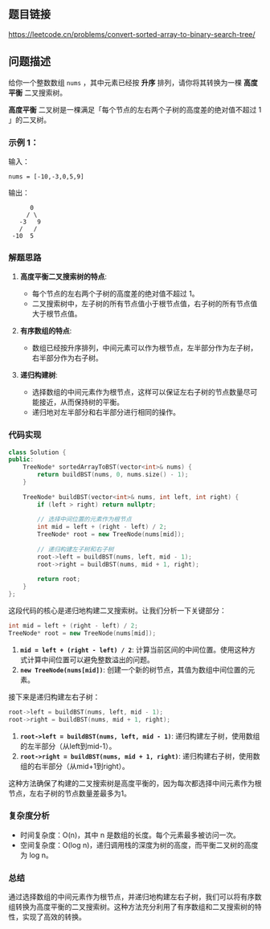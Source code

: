 ## 题目链接
https://leetcode.cn/problems/convert-sorted-array-to-binary-search-tree/

## 问题描述
给你一个整数数组 `nums` ，其中元素已经按 **升序** 排列，请你将其转换为一棵 **高度平衡** 二叉搜索树。

**高度平衡** 二叉树是一棵满足「每个节点的左右两个子树的高度差的绝对值不超过 1 」的二叉树。

### 示例 1：

输入：
```
nums = [-10,-3,0,5,9]
```
输出：
```
      0
     / \
   -3   9
   /   /
 -10  5
```

### 解题思路
1. **高度平衡二叉搜索树的特点**:
   - 每个节点的左右两个子树的高度差的绝对值不超过 1。
   - 二叉搜索树中，左子树的所有节点值小于根节点值，右子树的所有节点值大于根节点值。
   
2. **有序数组的特点**:
   - 数组已经按升序排列，中间元素可以作为根节点，左半部分作为左子树，右半部分作为右子树。

3. **递归构建树**:
   - 选择数组的中间元素作为根节点，这样可以保证左右子树的节点数量尽可能接近，从而保持树的平衡。
   - 递归地对左半部分和右半部分进行相同的操作。

### 代码实现
```cpp
class Solution {
public:
    TreeNode* sortedArrayToBST(vector<int>& nums) {
        return buildBST(nums, 0, nums.size() - 1);
    }
    
    TreeNode* buildBST(vector<int>& nums, int left, int right) {
        if (left > right) return nullptr;
        
        // 选择中间位置的元素作为根节点
        int mid = left + (right - left) / 2;
        TreeNode* root = new TreeNode(nums[mid]);
        
        // 递归构建左子树和右子树
        root->left = buildBST(nums, left, mid - 1);
        root->right = buildBST(nums, mid + 1, right);
        
        return root;
    }
};
```

这段代码的核心是递归地构建二叉搜索树。让我们分析一下关键部分：

```cpp
int mid = left + (right - left) / 2;
TreeNode* root = new TreeNode(nums[mid]);
```

1. **`mid = left + (right - left) / 2`**: 计算当前区间的中间位置。使用这种方式计算中间位置可以避免整数溢出的问题。
2. **`new TreeNode(nums[mid])`**: 创建一个新的树节点，其值为数组中间位置的元素。

接下来是递归构建左右子树：

```cpp
root->left = buildBST(nums, left, mid - 1);
root->right = buildBST(nums, mid + 1, right);
```

1. **`root->left = buildBST(nums, left, mid - 1)`**: 递归构建左子树，使用数组的左半部分（从left到mid-1）。
2. **`root->right = buildBST(nums, mid + 1, right)`**: 递归构建右子树，使用数组的右半部分（从mid+1到right）。

这种方法确保了构建的二叉搜索树是高度平衡的，因为每次都选择中间元素作为根节点，左右子树的节点数量差最多为1。

### 复杂度分析
- 时间复杂度：O(n)，其中 n 是数组的长度。每个元素最多被访问一次。
- 空间复杂度：O(log n)，递归调用栈的深度为树的高度，而平衡二叉树的高度为 log n。

### 总结
通过选择数组的中间元素作为根节点，并递归地构建左右子树，我们可以将有序数组转换为高度平衡的二叉搜索树。这种方法充分利用了有序数组和二叉搜索树的特性，实现了高效的转换。
